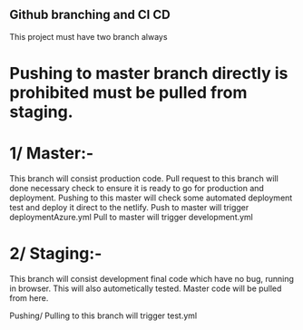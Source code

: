 ## Github branching and CI CD
This project must have two branch always
# Pushing to master branch directly is prohibited must be pulled from staging.

# 1/ Master:- 
This branch will consist production code. Pull request to this branch will done necessary check to ensure it is ready to go for production and deployment.
Pushing to this master will check some automated deployment test and deploy it direct to the netlify.
Push to master will trigger deploymentAzure.yml
Pull to master will trigger development.yml

# 2/ Staging:-
This branch will consist development final code which have no bug, running in browser. This will also autometically tested. Master code will be pulled from here.

Pushing/ Pulling to this branch will trigger test.yml

